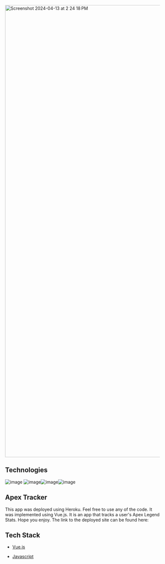 <img width="1470" alt="Screenshot 2024-04-13 at 2 24 18 PM" src="https://github.com/Shankary23/apex-tracker/assets/137834625/6bc149fe-89e5-480d-9f59-06bb2fed5a8c">




## Technologies
![image](https://github.com/Shankary23/apex-tracker/assets/137834625/e6c5fc51-bb26-413b-93a0-46a5dd3f86d0) ![image](https://github.com/Shankary23/apex-tracker/assets/137834625/5ccadef7-ff6a-48c3-b29a-0d7a1addce40)![image](https://github.com/Shankary23/apex-tracker/assets/137834625/d9b4d028-38e0-42b5-8044-f78f7fd42376)![image](https://github.com/Shankary23/apex-tracker/assets/137834625/4bf47411-58db-46c3-8910-8727485b2299)

 
## Apex Tracker
This app was deployed using Heroku. Feel free to use any of the code. It was implemented using Vue.js. It is an app that tracks a user's Apex Legend Stats. Hope you enjoy. The link to the deployed site can be found here:

## Tech Stack
- [Vue.js](https://vuejs.org/)
* [Javascript](https://www.javascript.com/)




